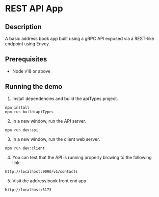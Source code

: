 # REST API App

## Description

A basic address book app built using a gRPC API exposed via a REST-like endpoint using Envoy.

## Prerequisites

- Node v18 or above

## Running the demo

1. Install dependencies and build the apiTypes project.

```console
npm install
npm run build:apiTypes
```

2. In a new window, run the API server.

```console
npm run dev:api
```

3. In a new window, run the client web server.

```console
npm run dev:client
```

4. You can test that the API is running properly browing to the following link:

```url
http://localhost:9090/v1/contacts
```

5. Visit the address book front end app

```url
http://localhost:5173

```
